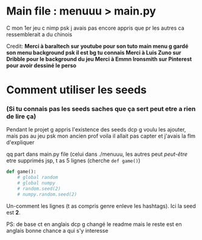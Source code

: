 # Main file : menuuu > main.py

C mon 1er jeu c nimp psk j avais pas encore appris que pr les autres ca ressemblerait a du chinois

Credit:
**Merci à baraltech sur youtube pour son tuto main menu g gardé son menu background psk il est bg tu connais
Merci à Luis Zuno sur Dribble pour le background du jeu
Merci à Emmn Ironsmith sur Pinterest pour avoir dessiné le perso**


# Comment utiliser les seeds

### (Si tu connais pas les seeds saches que ça sert peut etre a rien de lire ça)
Pendant le projet g appris l'existence des seeds dcp g voulu les ajouter, mais pas au jeu psk mon ancien prof voila il allait pas capter et j'avais la flm d'expliquer

qq part dans main.py file (celui dans ./menuuu, les autres peut *peut-être* etre supprimés jsp, t as 5 lignes (cherche `def game()`)
```py
def game():
    # global random
    # global numpy
    # random.seed(2)
    # numpy.random.seed(2)
```
Un-comment les lignes (t as compris genre enleve les hashtags).
Ici la seed est **2**.

PS: de base ct en anglais dcp g changé le readme mais le reste est en anglais bonne chance a qui s'y interesse
